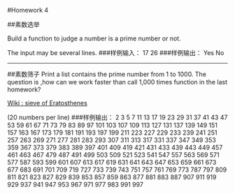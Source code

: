 
#Homework 4

##素数选举

Build a function to judge a number is a prime number or not.

The input may be several lines.
###样例输入：
17
26
###样例输出：
Yes
No

---

##素数筛子
Print a list contains the prime number from 1 to 1000. The question is ,how can we work faster than call 1,000 times function in the last homework?

[Wiki : sieve of Eratosthenes ](https://zh.wikipedia.org/wiki/%E5%9F%83%E6%8B%89%E6%89%98%E6%96%AF%E7%89%B9%E5%B0%BC%E7%AD%9B%E6%B3%95)

(20 numbers per line)
###样例输出：
2 3 5 7 11 13 17 19 23 29 31 37 41 43 47 53 59 61 67 71 
73 79 83 89 97 101 103 107 109 113 127 131 137 139 149 151 157 163 167 173 
179 181 191 193 197 199 211 223 227 229 233 239 241 251 257 263 269 271 277 281 
283 293 307 311 313 317 331 337 347 349 353 359 367 373 379 383 389 397 401 409 
419 421 431 433 439 443 449 457 461 463 467 479 487 491 499 503 509 521 523 541 
547 557 563 569 571 577 587 593 599 601 607 613 617 619 631 641 643 647 653 659 
661 673 677 683 691 701 709 719 727 733 739 743 751 757 761 769 773 787 797 809 
811 821 823 827 829 839 853 857 859 863 877 881 883 887 907 911 919 929 937 941 
947 953 967 971 977 983 991 997
